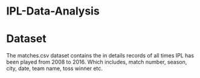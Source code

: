 # IPL-Data-Analysis
# Dataset 
The matches.csv dataset contains the in details records of all times IPL has been played from 2008 to 2016. Which includes, match number, season, city, date, team name, toss winner etc. 
